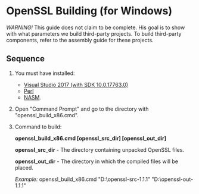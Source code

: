 OpenSSL Building (for Windows)
=========================

*WARNING!* This guide does not claim to be complete.
His goal is to show with what parameters we build third-party projects.
To build third-party components, refer to the assembly guide for these projects.

Sequence
--------
1. You must have installed:
   - [Visual Studio 2017 (with SDK 10.0.17763.0)](https://visualstudio.microsoft.com)
   - [Perl](http://www.activestate.com/activeperl)
   - [NASM](https://www.nasm.us).
2. Open "Command Prompt" and go to the directory with "openssl_build_x86.cmd".
3. Command to build:

   **openssl_build_x86.cmd [openssl_src_dir] [openssl_out_dir]**

   **openssl_src_dir**  - The directory containing unpacked OpenSSL files.

   **openssl_out_dir**  - The directory in which the compiled files will be placed.

   *Example:* openssl_build_x86.cmd "D:\openssl-src-1.1.1" "D:\openssl-out-1.1.1"